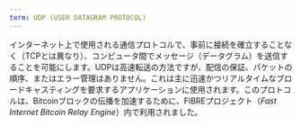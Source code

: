 ```yaml
---
term: UDP (USER DATAGRAM PROTOCOL)
---
```


インターネット上で使用される通信プロトコルで、事前に接続を確立することなく（TCPとは異なり）、コンピュータ間でメッセージ（データグラム）を送信することを可能にします。UDPは高速転送の方法ですが、配信の保証、パケットの順序、またはエラー管理はありません。これは主に迅速かつリアルタイムなブロードキャスティングを要求するアプリケーションに使用されます。このプロトコルは、Bitcoinブロックの伝播を加速するために、FIBREプロジェクト（*Fast Internet Bitcoin Relay Engine*）内で利用されました。